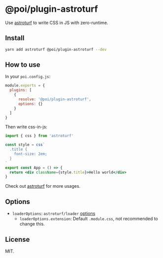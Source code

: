 # @poi/plugin-astroturf

Use [astroturf](https://github.com/4Catalyzer/astroturf) to write CSS in JS with zero-runtime.

## Install

```bash
yarn add astroturf @poi/plugin-astroturf --dev
```

## How to use

In your `poi.config.js`:

```js
module.exports = {
  plugins: [
    {
      resolve: '@poi/plugin-astroturf',
      options: {}
    }
  ]
}
```

Then write css-in-js:

```jsx
import { css } from 'astroturf'

const style = css`
  .title {
    font-size: 2em;
  }
`
export const App = () => {
  return <div className={style.title}>Hello world</div>
}
```

Check out [astroturf](https://github.com/4Catalyzer/astroturf/) for more usages.

## Options

- `loaderOptions`: `astroturf/loader` [options](https://github.com/4Catalyzer/astroturf/tree/1741c3e702049f6e75483cd000b439d42e57ef2d#options)
  - `loaderOptions.extension`: Default `.module.css`, not recommended to change this.

## License

MIT.
